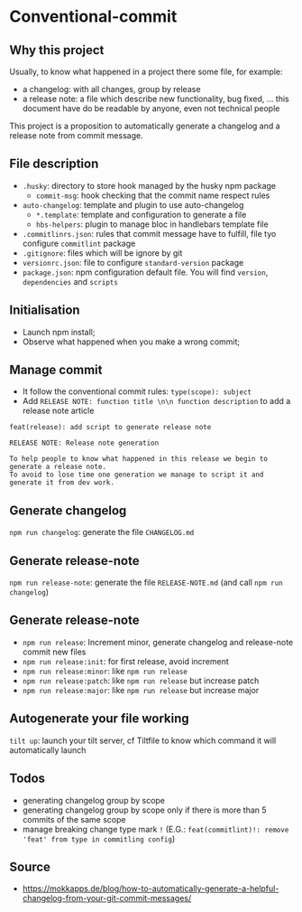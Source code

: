 # Conventional-commit

## Why this project

Usually, to know what happened in a project there some file, for example:
- a changelog: with all changes, group by release
- a release note: a file which describe new functionality, bug fixed, ... this document have do be readable by anyone, even not technical people

This project is a proposition to automatically generate a changelog and a release note from commit message.

## File description

- `.husky`: directory to store hook managed by the husky npm package
  - `commit-msg`: hook checking that the commit name respect rules
- `auto-changelog`: template and plugin to use auto-changelog
  - `*.template`: template and configuration to generate a file
  - `hbs-helpers`: plugin to manage bloc in handlebars template file
- `.commitlinrs.json`: rules that commit message have to fulfill, file tyo configure `commitlint` package
- `.gitignore`: files which will be ignore by git
- `versionrc.json`: file to configure `standard-version` package
- `package.json`: npm configuration default file. You will find `version`, `dependencies` and `scripts`

## Initialisation

- Launch npm install;
- Observe what happened when you make a wrong commit;

## Manage commit

- It follow the conventional commit rules: `type(scope): subject`
- Add `RELEASE NOTE: function title \n\n function description` to add a release note article

```
feat(release): add script to generate release note

RELEASE NOTE: Release note generation

To help people to know what happened in this release we begin to generate a release note.
To avoid to lose time one generation we manage to script it and generate it from dev work.
```

## Generate changelog

`npm run changelog`: generate the file `CHANGELOG.md`

## Generate release-note

`npm run release-note`: generate the file `RELEASE-NOTE.md` (and call `npm run changelog`)

## Generate release-note

- `npm run release`: Increment minor, generate changelog and release-note commit new files
- `npm run release:init`: for first release, avoid increment
- `npm run release:minor`: like `npm run release`
- `npm run release:patch`: like `npm run release` but increase patch
- `npm run release:major`: like `npm run release` but increase major

## Autogenerate your file working

`tilt up`: launch your tilt server, cf Tiltfile to know which command it will automatically launch

## Todos

- generating changelog group by scope
- generating changelog group by scope only if there is more than 5 commits of the same scope
- manage breaking change type mark `!` (E.G.: `feat(commitlint)!: remove 'feat' from type in commitling config`)

## Source

- https://mokkapps.de/blog/how-to-automatically-generate-a-helpful-changelog-from-your-git-commit-messages/
